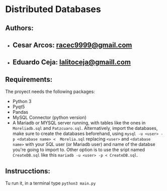 # Distributed Databases
## Authors:
* ## Cesar Arcos: racec9999@gmail.com
* ## Eduardo Ceja: lalitoceja@gmaill.com

## Requirements:
The proyect needs the following packages:
* Python 3
* Pyqt5
* Pandas
* MySQL Connector (python version)
* A Mariadb or MYSQL server running, with tables like the ones in `Moreliadb.sql` and `Patzcuaro.sql`. Alternatively, import the databases, make sure to create the databases beforehand, using `mysql -u <user> -p <database name> <  Morelia.sql` replacing `<user>` and `<database name>` with your SQL user (or Mariadb user) and name of the databse you're going to import to. Other option is to use the sript named `CreateDB.sql` like this `mariadb -u <user> -p < CreateDB.sql`.
## Instrucctions:
Tu run it, in a terminal type `python3 main.py` 
